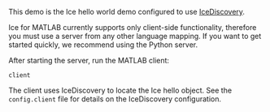 This demo is the Ice hello world demo configured to use [IceDiscovery][1].

Ice for MATLAB currently supports only client-side functionality, therefore
you must use a server from any other language mapping. If you want to get
started quickly, we recommend using the Python server.

After starting the server, run the MATLAB client:

```
client
```

The client uses IceDiscovery to locate the Ice hello object. See the
`config.client` file for details on the IceDiscovery configuration.

[1]: https://doc.zeroc.com/display/Ice37/IceDiscovery
